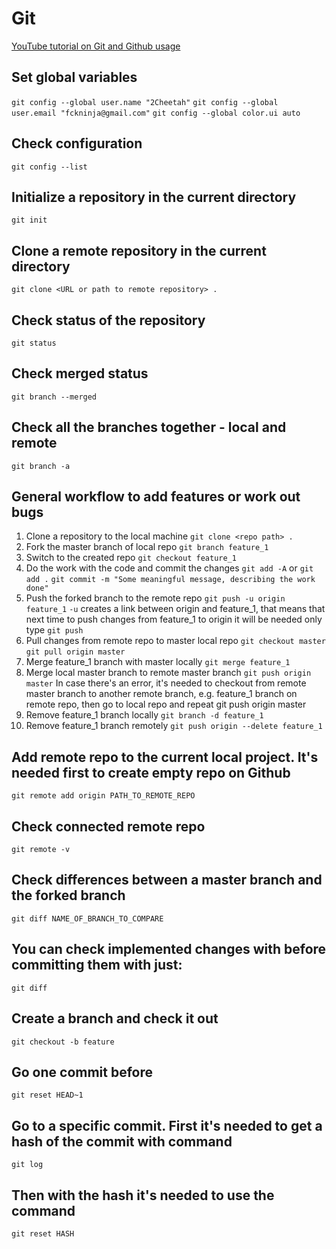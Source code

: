 # Git
[YouTube tutorial on Git and Github usage](https://youtu.be/RGOj5yH7evk)

## Set global variables
`git config --global user.name "2Cheetah"`
`git config --global user.email "fckninja@gmail.com"`
`git config --global color.ui auto`

## Check configuration
`git config --list`

## Initialize a repository in the current directory
`git init`

## Clone a remote repository in the current directory
`git clone <URL or path to remote repository> .`

## Check status of the repository
`git status`

## Check merged status
`git branch --merged`

## Check all the branches together - local and remote
`git branch -a`

## General workflow to add features or work out bugs
1. Clone a repository to the local machine
`git clone <repo path> .`
2. Fork the master branch of local repo
`git branch feature_1`
3. Switch to the created repo
`git checkout feature_1`
4. Do the work with the code and commit the changes
`git add -A`
or
`git add .`
`git commit -m "Some meaningful message, describing the work done"`
5. Push the forked branch to the remote repo
`git push -u origin feature_1`
`-u` creates a link between origin and feature_1, that means that next time to push changes from feature_1 to origin it will be needed only type `git push`
6. Pull changes from remote repo to master local repo
`git checkout master`
`git pull origin master`
7. Merge feature_1 branch with master locally
`git merge feature_1`
8. Merge local master branch to remote master branch
`git push origin master`
In case there's an error, it's needed to checkout from remote master branch to another remote branch, e.g. feature_1 branch on remote repo, then go to local repo and repeat git push origin master
9. Remove feature_1 branch locally
`git branch -d feature_1`
10. Remove feature_1 branch remotely
`git push origin --delete feature_1`

## Add remote repo to the current local project. It's needed first to create empty repo on Github
`git remote add origin PATH_TO_REMOTE_REPO`

## Check connected remote repo
`git remote -v`

## Check differences between a master branch and the forked branch
`git diff NAME_OF_BRANCH_TO_COMPARE`

## You can check implemented changes with before committing them with just:
`git diff`

## Create a branch and check it out
`git checkout -b feature`

## Go one commit before
`git reset HEAD~1`

## Go to a specific commit. First it's needed to get a hash of the commit with command
`git log`

## Then with the hash it's needed to use the command
`git reset HASH`